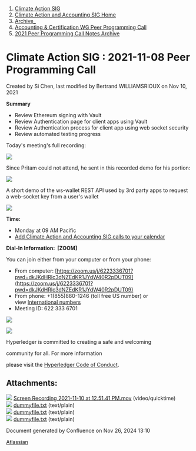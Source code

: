 1. [Climate Action SIG](index.html)
2. [Climate Action and Accounting SIG Home](Climate-Action-and-Accounting-SIG-Home_19005445.html)
3. [Archive\_](Archive__19006062.html)
4. [Accounting &amp; Certification WG Peer Programming Call](19006574.html)
5. [2021 Peer Programming Call Notes Archive](2021-Peer-Programming-Call-Notes-Archive_19006679.html)

# Climate Action SIG : 2021-11-08 Peer Programming Call

Created by Si Chen, last modified by Bertrand WILLIAMSRIOUX on Nov 10, 2021

**Summary**

- Review Ethereum signing with Vault
- Review Authentication page for client apps using Vault
- Review Authentication process for client app using web socket security
- Review automated testing progress

Today's meeting's full recording:

![](plugins/servlet/confluence/placeholder/unknown-attachment)

Since Pritam could not attend, he sent in this recorded demo for his portion:

![](plugins/servlet/confluence/placeholder/unknown-attachment)

A short demo of the ws-wallet REST API used by 3rd party apps to request a web-socket key from a user's wallet

![](plugins/servlet/confluence/placeholder/unknown-attachment)

**Time:**

- Monday at 09 AM Pacific
- [Add Climate Action and Accounting SIG calls to your calendar](https://lists.hyperledger.org/g/climate-sig/ics/invite.ics?repeatid=31581)

**Dial-In Information:  \[ZOOM]**

You can join either from your computer or from your phone:

- From computer: [https://zoom.us/j/6223336701?pwd=dkJKdHRlc3dNZEdKR1JYdW40R2pDUT09](https://zoom.us/j/6223336701?pwd=dkJKdHRlc3dNZEdKR1JYdW40R2pDUT09)
- From phone: +1(855)880-1246 (toll free US number) or view [International numbers](https://zoom.us/u/bAaJoyznp)
- Meeting ID: 622 333 6701

![](https://wiki.hyperledger.org/download/attachments/29034696/Antitrustnotice.png?version=1&modificationDate=1581695654000&api=v2)

![](https://wiki.hyperledger.org/download/attachments/2392771/welcome.png?version=2&modificationDate=1572450107000&api=v2)

Hyperledger is committed to creating a safe and welcoming

community for all. For more information

please visit the [Hyperledger Code of Conduct](https://lf-hyperledger.atlassian.net/wiki/spaces/HYP/pages/19595281/Hyperledger+Code+of+Conduct).

## Attachments:

![](images/icons/bullet_blue.gif) [Screen Recording 2021-11-10 at 12.51.41 PM.mov](attachments/19008599/19008635.mov) (video/quicktime)  
![](images/icons/bullet_blue.gif) [dummyfile.txt](attachments/19008599/19008639.txt) (text/plain)  
![](images/icons/bullet_blue.gif) [dummyfile.txt](attachments/19008599/19008602.txt) (text/plain)  
![](images/icons/bullet_blue.gif) [dummyfile.txt](attachments/19008599/19008600.txt) (text/plain)

Document generated by Confluence on Nov 26, 2024 13:10

[Atlassian](http://www.atlassian.com/)

